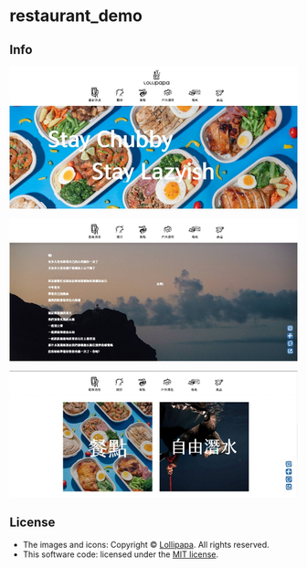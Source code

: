 # restaurant_demo

## Info
![image](https://github.com/H2CQ/restaurant_demo/blob/master/infoImage/lollipapa1.jpg)

![image](https://github.com/H2CQ/restaurant_demo/blob/master/infoImage/lollipapa2.jpg)

![image](https://github.com/H2CQ/restaurant_demo/blob/master/infoImage/lollipapa3.jpg)

## License
- The images and icons:
 Copyright © [Lollipapa](https://www.facebook.com/lollipapa.co/). All rights reserved.
- This software code:
 licensed under the [MIT license](https://opensource.org/licenses/MIT).
